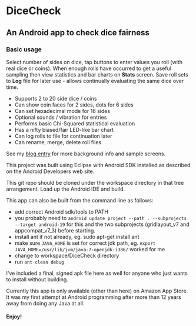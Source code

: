 # DiceCheck

## An Android app to check dice fairness

### Basic usage
Select number of sides on dice, tap buttons to enter values you roll (with real dice or coins). When enough rolls have occurred to get a useful sampling then view statistics and bar charts on **Stats** screen. Save roll sets to **Log** file for later use - allows continually evaluating the same dice over time.

- Supports 2 to 20 side dice / coins
- Can show coin faces for 2 sides, dots for 6 sides
- Can set hexadecimal mode for 16 sides
- Optional sounds / vibration for entries
- Performs basic Chi-Squared statistical evaluation
- Has a nifty biased/fair LED-like bar chart
- Can log rolls to file for continuation later
- Can rename, merge, delete roll files

See my [blog entry](http://www.neocogent.com/blog/2015/04/dicecheck-release.html) for more background info and sample screens.

This project was built using Eclipse with Android SDK installed as described on the Android Developers web site. 

This git repo should be cloned under the workspace directory in that tree arrangement. Load up the Android IDE and build. 

This app can also be built from the command line as follows:

- add correct Android sdk/tools to PATH 
- you probably need to ``android update project --path . --subprojects --target android-19`` for this and the two subprojects (gridlayout_v7 and appcompat_v7_3) before starting. 
- install ant if not already, eg. sudo apt-get install ant
- make sure ``JAVA_HOME`` is set for correct jdk path, eg. ``export JAVA_HOME=/usr/lib/jvm/java-7-openjdk-i386/`` worked for me
- change to workspace/DiceCheck directory
- run ``ant clean debug``


I've included a final, signed apk file here as well for anyone who just wants to install without building.

Currently this app is only available (other than here) on Amazon App Store. It was my first attempt at Android programming after more than 12 years away from doing any Java at all.

#### Enjoy!
